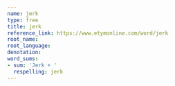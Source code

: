 ```yaml
---
name: jerk
type: free
title: jerk
reference_link: https://www.etymonline.com/word/jerk
root_name: 
root_language: 
denotation: 
word_sums:
- sum: 'Jerk + '
  respelling: jerk
---
```

